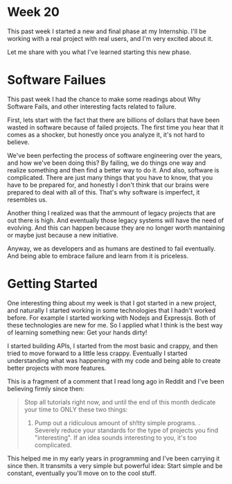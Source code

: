 # Week 20

This past week I started a new and final phase at my Internship. I'll be working with a real project with real users, and I'm very excited about it.

Let me share with you what I've learned starting this new phase.

# Software Failues
This past week I had the chance to make some readings about Why Software Fails, and other interesting facts related to failure.

First, lets start with the fact that there are billions of dollars that have been wasted in software because of failed projects. The first time you hear that it comes as a shocker, but honestly once you analyze it, it's not hard to believe.

We've been perfecting the process of software engineering over the years, and how we've been doing this? By failing, we do things one way and realize something and then find a better way to do it. And also, software is complicated. There are just many things that you have to know, that you have to be prepared for, and honestly I don't think that our brains were prepared to deal with all of this. That's why software is imperfect, it resembles us.

Another thing I realized was that the ammount of legacy projects that are out there is high. And eventually those legacy systems will have the need of evolving. And this can happen because they are no longer worth mantaining or maybe just because a new initiative.

Anyway, we as developers and as humans are destined to fail eventually. And being able to embrace failure and learn from it is priceless.

# Getting Started
One interesting thing about my week is that I got started in a new project, and naturally I started working in some technologies that I hadn't worked before. For example I started working with Nodejs and Expressjs.
Both of these technologies are new for me. So I applied what I think is the best way of learning something new: Get your hands dirty!

I started building APIs, I started from the most basic and crappy, and then tried to move forward to a little less crappy. Eventually I started understanding what was happening with my code and being able to create better projects with more features.

This is a fragment of a comment that I read long ago in Reddit and I've been believing firmly since then:
>
>Stop all tutorials right now, and until the end of this month dedicate your time to ONLY these two things:
>1.	⁠Pump out a ridiculous amount of sh!tty simple programs.
>.	⁠Severely reduce your standards for the type of projects you find "interesting". If an idea sounds
>interesting to you, it's too complicated.

This helped me in my early years in programming and I've been carrying it since then. It transmits a very simple but powerful idea: Start simple and be constant, eventually you'll move on to the cool stuff.

